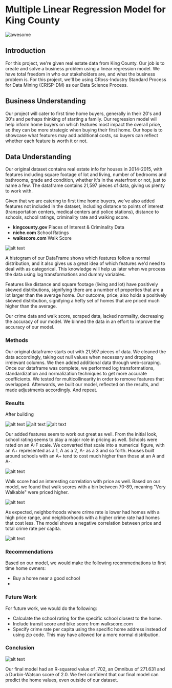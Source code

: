 # Multiple Linear Regression Model for King County

![awesome](https://github.com/Eric-G-Romano/dsc-phase-2-project/blob/christian_branch/Screen%20Shot%202020-12-22%20at%2012.35.15%20PM.png)

## Introduction 

For this project, we're given real estate data from King County. Our job is to create and solve a business problem using a linear regression model. We have total freedom in who our stakeholders are, and what the business problem is. For this project, we'll be using CRoss-Industry Standard Process for Data Mining (CRISP-DM) as our Data Science Process.

## Business Understanding

Our project will cater to first time home buyers, generally in their 20's and 30's and perhaps thinking of starting a family. Our regression model will help inform home buyers on which features most impact the overall price, so they can be more strategic when buying their first home. Our hope is to showcase what features may add additional costs, so buyers can reflect whether each feature is worth it or not.  

## Data Understanding 

Our original dataset contains real estate info for houses in 2014-2015, with features including square footage of lot and living, number of bedrooms and bathrooms, grade and condition, whether it's in the waterfront or not, just to name a few. The dataframe contains 21,597 pieces of data, giving us plenty to work with. 

Given that we are catering to first time home buyers, we've also added features not included in the dataset, including distance to points of interest (transportation centers, medical centers and police stations), distance to schools, school ratings, criminality rate and walking score. 

- <b>kingcounty.gov</b> Places of Interest & Criminality Data 
- <b>niche.com</b> School Ratings 
- <b>walkscore.com</b> Walk Score 

![alt text](https://github.com/Eric-G-Romano/dsc-phase-2-project/blob/christian_branch/df_hist.png?raw=true)

A histogram of our DataFrame shows which features follow a normal distribution, and it also gives us a great idea of which features we'd need to deal with as categorical. This knowledge will help us later when we process the data using log transformations and dummy variables. 

Features like distance and square footage (living and lot) have positively skewed distributions, signifying there are a number of properties that are a lot larger than the average home. Our outcome, price, also holds a positively skewed distribution, signifying a hefty set of homes that are priced much higher than the average. 

Our crime data and walk score, scraped data, lacked normality, decreasing the accuracy of our model. We binned the data in an effort to improve the accuracy of our model.

### Methods

Our original dataframe starts out with 21,597 pieces of data. We cleaned the data accordingly, taking out null values when necessary and dropping irrelevant columns. We then added additional data through web-scraping. Once our dataframe was complete, we performed log transformations, standardization and normalization techniques to get more accurate coefficients. We tested for multicollinearity in order to remove features that overlapped. Afterwards, we built our model, reflected on the results, and made adjustments accordingly. And repeat. 

### Results

After building 

![alt text](https://github.com/Eric-G-Romano/dsc-phase-2-project/blob/christian_branch/img1.png?raw=true)
![alt text](https://github.com/Eric-G-Romano/dsc-phase-2-project/blob/christian_branch/img2.png?raw=true)
![alt text](https://github.com/Eric-G-Romano/dsc-phase-2-project/blob/christian_branch/grade.png?raw=true)

Our added features seem to work out great as well. From the initial look, school rating seems to play a major role in pricing as well. Schools were rated on an A-F scale. We converted that scale into a numerical figure, with an A+ represented as a 1, A as a 2, A- as a 3 and so forth. Houses built around schools with an A+ tend to cost much higher than those at an A and A-. 

![alt text](https://github.com/Eric-G-Romano/dsc-phase-2-project/blob/christian_branch/grade_rank.png?raw=true)

Walk score had an interesting correlation with price as well. Based on our model, we found that walk scores with a bin between 70-89, meaning "Very Walkable" were priced higher. 

![alt text](https://github.com/Eric-G-Romano/dsc-phase-2-project/blob/christian_branch/walk_score.png?raw=true)

As expected, neighborhoods where crime rate is lower had homes with a high price range, and neighborhoods with a higher crime rate had homes that cost less. The model shows a negative correlation between price and total crime rate per capita. 


![alt text](https://github.com/Eric-G-Romano/dsc-phase-2-project/blob/christian_branch/Screen%20Shot%202020-12-22%20at%201.08.22%20PM.png?raw=true)

### Recommendations 

Based on our model, we would make the following recommednations to first time home owners: 
- Buy a home near a good school
- 


### Future Work 

For future work, we would do the following: 
- Calculate the school rating for the specific school closest to the home. 
- Include transit score and bike score from walkscore.com 
- Specify crime rate per capita using the specific home address instead of using zip code. This may have allowed for a more normal distribution. 

### Conclusion 

![alt text](https://github.com/Eric-G-Romano/dsc-phase-2-project/blob/christian_branch/total_crime.png?raw=true)

Our final model had an R-squared value of .702, an Omnibus of 271.631 and a Durbin-Watson score of 2.0. We feel confident that our final model can predict the home values, even outside of our dataset. 
